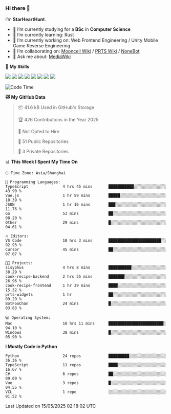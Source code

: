 ### Hi there 👋

I’m **StarHeartHunt**.

- 🏫 I’m currently studying for a **BSc** in **Computer Science**
- 🌱 I’m currently learning: Rust
- 🔭 I’m currently working on: Web Frontend Engineering / Unity Mobile Game Reverse Engineering
- 👯 I’m collaborating on: [Mooncell Wiki](https://fgo.wiki/) / [PRTS Wiki](http://prts.wiki/) / [NoneBot](https://github.com/nonebot)
- 💬 Ask me about: [MediaWiki](https://www.mediawiki.org)

🌟 **My Skills**

![](https://img.shields.io/badge/-Python-3e74a2?style=flat-square&logo=Python&logoColor=fff)
![](https://img.shields.io/badge/-Node.js-339933?style=flat-square&logo=node.js&logoColor=fff)
![](https://img.shields.io/badge/-Vue-4fc08d?style=flat-square&logo=vue.js&logoColor=fff)
![](https://img.shields.io/badge/-React-2d98ce?style=flat-square&logo=React&logoColor=fff)
![](https://img.shields.io/badge/-TypeScript-3178C6?style=flat-square&logo=TypeScript&logoColor=fff)
![](https://img.shields.io/badge/-Docker-2496ED?style=flat-square&logo=Docker&logoColor=fff)
![](https://img.shields.io/badge/-Linux-000000?style=flat-square&logo=Linux&logoColor=fff)
![](https://img.shields.io/badge/-Dotnet-512bd4?style=flat-square&logo=.net&logoColor=fff)

<!--START_SECTION:waka-->
![Code Time](http://img.shields.io/badge/Code%20Time-1%2C597%20hrs%2023%20mins-blue)

**🐱 My GitHub Data** 

> 📦 41.6 kB Used in GitHub's Storage 
 > 
> 🏆 426 Contributions in the Year 2025
 > 
> 🚫 Not Opted to Hire
 > 
> 📜 51 Public Repositories 
 > 
> 🔑 3 Private Repositories 
 > 
📊 **This Week I Spent My Time On** 

```text
🕑︎ Time Zone: Asia/Shanghai

💬 Programming Languages: 
TypeScript               4 hrs 45 mins       ███████████░░░░░░░░░░░░░░   43.90 % 
Vue.js                   1 hr 59 mins        █████░░░░░░░░░░░░░░░░░░░░   18.39 % 
JSON                     1 hr 16 mins        ███░░░░░░░░░░░░░░░░░░░░░░   11.76 % 
Go                       53 mins             ██░░░░░░░░░░░░░░░░░░░░░░░   08.20 % 
Other                    29 mins             █░░░░░░░░░░░░░░░░░░░░░░░░   04.61 % 

🔥 Editors: 
VS Code                  10 hrs 3 mins       ███████████████████████░░   92.93 % 
Cursor                   45 mins             ██░░░░░░░░░░░░░░░░░░░░░░░   07.07 % 

🐱‍💻 Projects: 
sisyphus                 4 hrs 8 mins        ██████████░░░░░░░░░░░░░░░   38.29 % 
cook-recipe-backend      2 hrs 55 mins       ███████░░░░░░░░░░░░░░░░░░   26.96 % 
cook-recipe-frontend     1 hr 39 mins        ████░░░░░░░░░░░░░░░░░░░░░   15.32 % 
prts-widgets             1 hr                ██░░░░░░░░░░░░░░░░░░░░░░░   09.29 % 
BotFooChan               24 mins             █░░░░░░░░░░░░░░░░░░░░░░░░   03.83 % 

💻 Operating System: 
Mac                      10 hrs 11 mins      ████████████████████████░   94.10 % 
Windows                  38 mins             █░░░░░░░░░░░░░░░░░░░░░░░░   05.90 % 
```

**I Mostly Code in Python** 

```text
Python                   24 repos            █████████░░░░░░░░░░░░░░░░   36.36 % 
TypeScript               11 repos            ████░░░░░░░░░░░░░░░░░░░░░   16.67 % 
C#                       6 repos             ██░░░░░░░░░░░░░░░░░░░░░░░   09.09 % 
Vue                      3 repos             █░░░░░░░░░░░░░░░░░░░░░░░░   04.55 % 
VCL                      1 repo              ░░░░░░░░░░░░░░░░░░░░░░░░░   01.52 % 
```




 Last Updated on 15/05/2025 02:18:02 UTC
<!--END_SECTION:waka-->
